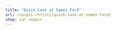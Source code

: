 ```yaml
---
title: "Quick Lane at Sames Ford"
url: /corpus-christi/quick-lane-at-sames-ford/
shop: car repair
---
```

